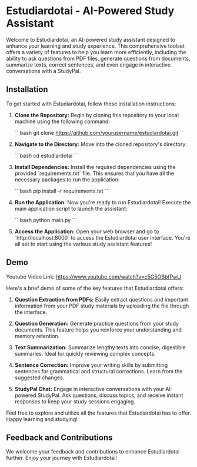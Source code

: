 
# Estudiardotai - AI-Powered Study Assistant

Welcome to Estudiardotai, an AI-powered study assistant designed to enhance your learning and study experience. This comprehensive toolset offers a variety of features to help you learn more efficiently, including the ability to ask questions from PDF files, generate questions from documents, summarize texts, correct sentences, and even engage in interactive conversations with a StudyPal.

## Installation

To get started with Estudiardotai, follow these installation instructions:

1. **Clone the Repository:** Begin by cloning this repository to your local machine using the following command:

   \`\`\`bash
   git clone https://github.com/yourusername/estudiardotai.git
   \`\`\`

2. **Navigate to the Directory:** Move into the cloned repository's directory:

   \`\`\`bash
   cd estudiardotai
   \`\`\`

3. **Install Dependencies:** Install the required dependencies using the provided \`requirements.txt\` file. This ensures that you have all the necessary packages to run the application:

   \`\`\`bash
   pip install -r requirements.txt
   \`\`\`

4. **Run the Application:** Now you're ready to run Estudiardotai! Execute the main application script to launch the assistant:

   \`\`\`bash
   python main.py
   \`\`\`

5. **Access the Application:** Open your web browser and go to \`http://localhost:8000\` to access the Estudiardotai user interface. You're all set to start using the various study assistant features!

## Demo
Youtube Video Link: https://www.youtube.com/watch?v=c5G5OBbfPwU

Here's a brief demo of some of the key features that Estudiardotai offers:

1. **Question Extraction from PDFs:** Easily extract questions and important information from your PDF study materials by uploading the file through the interface.

2. **Question Generation:** Generate practice questions from your study documents. This feature helps you reinforce your understanding and memory retention.

3. **Text Summarization:** Summarize lengthy texts into concise, digestible summaries. Ideal for quickly reviewing complex concepts.

4. **Sentence Correction:** Improve your writing skills by submitting sentences for grammatical and structural corrections. Learn from the suggested changes.

5. **StudyPal Chat:** Engage in interactive conversations with your AI-powered StudyPal. Ask questions, discuss topics, and receive instant responses to keep your study sessions engaging.

Feel free to explore and utilize all the features that Estudiardotai has to offer. Happy learning and studying!

## Feedback and Contributions

We welcome your feedback and contributions to enhance Estudiardotai further. 
Enjoy your journey with Estudiardotai!
